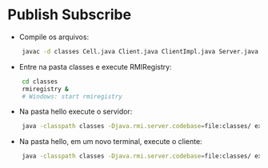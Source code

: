 # Publish Subscribe

* Compile os arquivos:

```bash
    javac -d classes Cell.java Client.java ClientImpl.java Server.java ServerImpl.java
```

* Entre na pasta classes e execute RMIRegistry:

```bash
    cd classes
    rmiregistry &
    # Windows: start rmiregistry
```

* Na pasta hello execute o servidor:

```bash
    java -classpath classes -Djava.rmi.server.codebase=file:classes/ example.hello.Server
```

* Na pasta hello, em um novo terminal, execute o cliente:

```bash
    java -classpath classes -Djava.rmi.server.codebase=file:classes/ example.hello.Client
```